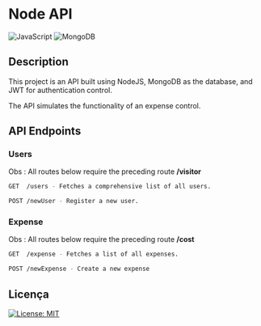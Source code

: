 # Node API

![JavaScript](https://img.shields.io/badge/javascript-%23323330.svg?style=for-the-badge&logo=javascript&logoColor=%23F7DF1E) ![MongoDB](https://img.shields.io/badge/MongoDB-%234ea94b.svg?style=for-the-badge&logo=mongodb&logoColor=white)

## Description

This project is an API built using NodeJS, MongoDB as the database, and JWT for authentication control.

The API simulates the functionality of an expense control.

## API Endpoints

### Users

Obs : All routes below require the preceding route __/visitor__

```bash
GET  /users - Fetches a comprehensive list of all users.

POST /newUser - Register a new user.

```
### Expense

Obs : All routes below require the preceding route __/cost__

```bash
GET  /expense - Fetches a list of all expenses.

POST /newExpense - Create a new expense

```

## Licença

[![License: MIT](https://img.shields.io/badge/License-MIT-yellow.svg)](https://opensource.org/licenses/MIT)

